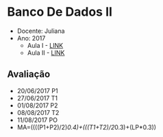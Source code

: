 # Banco De Dados II
* Docente: Juliana
* Ano: 2017
   * Aula I - [LINK](https://github.com/rafaelgov95/BancoDeDadosII/blob/master/Aula-I-25-04-2017.md)
   * Aula II - [LINK](https://github.com/rafaelgov95/BancoDeDadosII/blob/master/Aula-I-02-05-2017.md)

## Avaliação
   * 20/06/2017 P1
   * 27/06/2017 T1
   * 01/08/2017 P2
   * 08/08/2017 T2
   * 11/08/2017 PO  
   * MA=((((P1+P2)/2)*0.4)+(((T1+T2)/2*0.3)+(LP*0.3))
   
